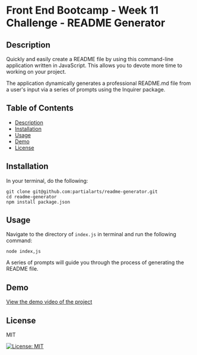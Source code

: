 # Front End Bootcamp - Week 11 Challenge - README Generator

## Description

Quickly and easily create a README file by using this command-line application written in JavaScript. This allows you to devote more time to working on your project.

The application dynamically generates a professional README.md file from a user's input via a series of prompts using the Inquirer package.

## Table of Contents

- [Description](#description)
- [Installation](#installation)
- [Usage](#usage)
- [Demo](#demo)
- [License](#license)

## Installation

In your terminal, do the following:
```
git clone git@github.com:partialarts/readme-generator.git
cd readme-generator
npm install package.json
```

## Usage

Navigate to the directory of `index.js` in terminal and run the following command:
```
node index,js
```
A series of prompts will guide you through the process of generating the README file.

## Demo

[View the demo video of the project](./media/walkthrough-video.mp4)

## License

MIT

[![License: MIT](https://img.shields.io/badge/License-MIT-yellow.svg)](https://opensource.org/licenses/MIT)